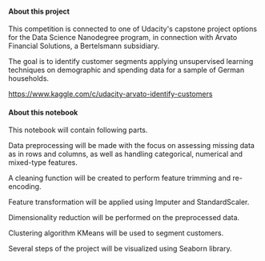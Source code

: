 #### About this project

This competition is connected to one of Udacity's capstone project options for the Data Science Nanodegree program, in connection with Arvato Financial Solutions, a Bertelsmann subsidiary.

The goal is to identify customer segments applying unsupervised learning techniques on demographic and spending data for a sample of German households.

https://www.kaggle.com/c/udacity-arvato-identify-customers


#### About this notebook

This notebook will contain following parts.

Data preprocessing will be made with the focus on assessing missing data as in rows and columns, as well as handling categorical, numerical and mixed-type features.

A cleaning function will be created to perform feature trimming and re-encoding.

Feature transformation will be applied using Imputer and StandardScaler.

Dimensionality reduction will be performed on the preprocessed data.

Clustering algorithm KMeans will be used to segment customers. 

Several steps of the project will be visualized using Seaborn library.

